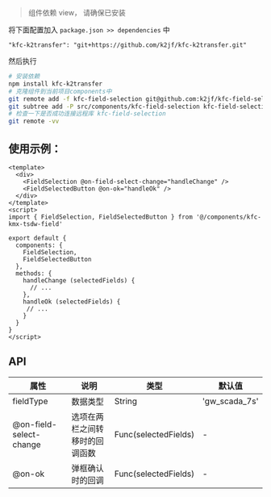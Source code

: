 > 组件依赖 view， 请确保已安装

将下面配置加入 `package.json >> dependencies` 中

`"kfc-k2transfer": "git+https://github.com/k2jf/kfc-k2transfer.git"`

然后执行

```bash
# 安装依赖
npm install kfc-k2transfer
# 克隆组件到当前项目components中
git remote add -f kfc-field-selection git@github.com:k2jf/kfc-field-selection.git
git subtree add -P src/components/kfc-field-selection kfc-field-selection master --squash
# 检查一下是否成功连接远程库 kfc-field-selection
git remote -vv
```




## 使用示例：
```vue
<template>
  <div>
    <FieldSelection @on-field-select-change="handleChange" />
    <FieldSelectedButton @on-ok="handleOk" />
  </div>
</template>
<script>
import { FieldSelection, FieldSelectedButton } from '@/components/kfc-kmx-tsdw-field'

export default {
  components: {
    FieldSelection,
    FieldSelectedButton
  },
  methods: {
    handleChange (selectedFields) {
      // ...
    },
    handleOk (selectedFields) {
     // ...
    }
  }
}
</script>

```
## API

| 属性                    | 说明                           | 类型                 | 默认值        |
| ----------------------- | ------------------------------ | -------------------- | ------------- |
| fieldType               | 数据类型                       | String               | 'gw_scada_7s' |
| @on-field-select-change | 选项在两栏之间转移时的回调函数 | Func(selectedFields) | -             |
| @on-ok                  | 弹框确认时的回调               | Func(selectedFields) | -             |
